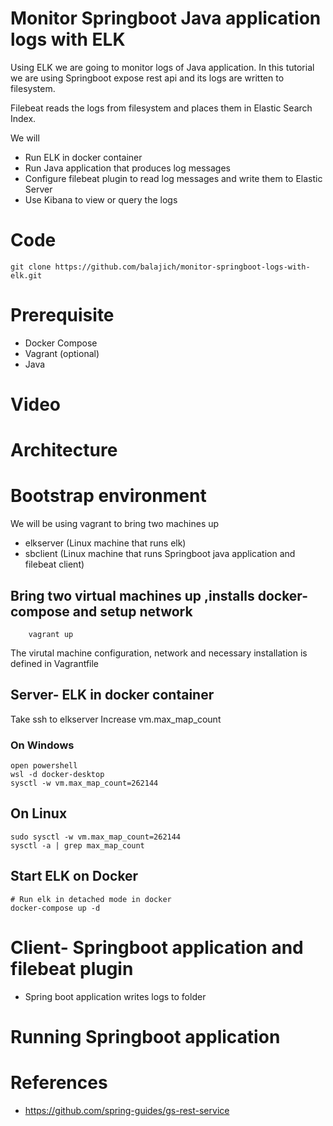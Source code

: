 # Monitor Springboot Java application logs with ELK
Using ELK we are going to monitor logs of Java application. In this tutorial we are using Springboot expose rest api and its logs are written to filesystem. 

Filebeat reads the logs from filesystem and places them in Elastic Search Index.

We will
- Run ELK in docker container
- Run Java application that produces log messages
- Configure filebeat plugin to read log messages and write them to Elastic Server
- Use Kibana to view or query the logs
# Code
    git clone https://github.com/balajich/monitor-springboot-logs-with-elk.git
# Prerequisite
- Docker Compose
- Vagrant (optional)
- Java
# Video
# Architecture
# Bootstrap environment
We will be using vagrant to bring two machines up
- elkserver (Linux machine that runs elk)
- sbclient (Linux machine that runs  Springboot java application and filebeat client) 

## Bring two virtual machines up ,installs docker-compose and setup network    
        
        vagrant up
The virutal machine configuration, network and necessary installation is defined in Vagrantfile
## Server- ELK in docker container

Take ssh to elkserver
Increase vm.max_map_count 
### On Windows
    open powershell
    wsl -d docker-desktop
    sysctl -w vm.max_map_count=262144

## On Linux
    sudo sysctl -w vm.max_map_count=262144
    sysctl -a | grep max_map_count
## Start ELK on Docker
    # Run elk in detached mode in docker
    docker-compose up -d

# Client- Springboot application and filebeat plugin

- Spring boot application writes logs to folder

# Running Springboot application

# References
- https://github.com/spring-guides/gs-rest-service
